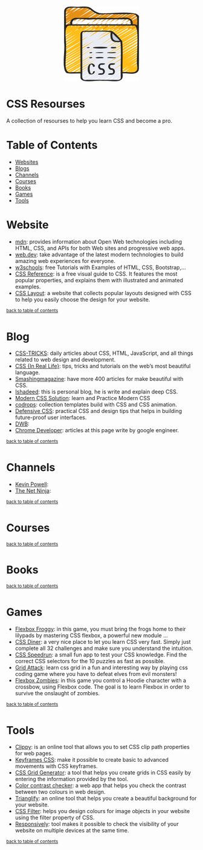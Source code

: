 
<p align="center">
  <img src="./assets/img/css-document.png" width="200" alt="CSS Docs">
</p>

# CSS Resourses

A collection of resourses to help you learn CSS and become a pro.

# Table of Contents

* [Websites](#Website)
* [Blogs](#Blog)
* [Channels](#Channels)
* [Courses](#Games)
* [Books](#Books)
* [Games](#Games)
* [Tools](#Tools)
# Website

* [mdn](https://developer.mozilla.org/en-US/docs/Learn/CSS): provides information about Open Web technologies including HTML, CSS, and APIs for both Web sites and progressive web apps.
* [web.dev](https://web.dev/learn/css/): take advantage of the latest modern technologies to build amazing web experiences for everyone.
* [w3schools](https://www.w3schools.com/css/): free Tutorials with Examples of HTML, CSS, Bootstrap,...
* [CSS Reference](https://cssreference.io/): is a free visual guide to CSS. It features the most popular properties, and explains them with illustrated and    animated examples.
* [CSS Layout](https://csslayout.io/): a website that collects popular layouts designed with CSS to help you easily choose the design for your website.

<sup>[back to table of contents](#table-of-contents)</sup>

# Blog

* [CSS-TRICKS](https://css-tricks.com/): daily articles about CSS, HTML, JavaScript, and all things related to web design and development.
* [CSS {In Real Life}](https://css-irl.info/): tips, tricks and tutorials on the web’s most beautiful language.
* [Smashingmagazine](https://www.smashingmagazine.com/category/css/): have more 400 articles for make beautiful with CSS.
* [Ishadeed](https://ishadeed.com/): this is personal blog, he is write and explain deep CSS.
* [Modern CSS Solution](https://moderncss.dev/): learn and Practice Modern CSS
* [codrops](https://tympanus.net/codrops/): collection templates build with CSS and CSS animation.
* [Defensive CSS](https://defensivecss.dev/): practical CSS and design tips that helps in building future-proof user interfaces.
* [DWB](https://davidwalsh.name/tutorials/css): 
* [Chrome Developer](https://developer.chrome.com/tags/css/): articles at this page write by google engineer.


<sup>[back to table of contents](#table-of-contents)</sup>

# Channels

* [Kevin Powell](https://www.youtube.com/kepowob):
* [The Net Ninja](https://www.youtube.com/c/TheNetNinja): 



<sup>[back to table of contents](#table-of-contents)</sup>

# Courses

<sup>[back to table of contents](#table-of-contents)</sup>

# Books

<sup>[back to table of contents](#table-of-contents)</sup>

# Games 

* [Flexbox Froggy](https://flexboxfroggy.com/): in this game, you must bring the frogs home to their lilypads by mastering CSS flexbox, a powerful new module ...
* [CSS Diner](https://flukeout.github.io/): a very nice place to let you learn CSS very fast. Simply just complete all 32 challenges and make sure you understand the intuition.
* [CSS Speedrun](https://css-speedrun.netlify.app/): a small fun app to test your CSS knowledge. Find the correct CSS selectors for the 10 puzzles as fast as possible.
* [Grid Attack](https://codingfantasy.com/games/css-grid-attack): learn css grid in a fun and interesting way by playing css coding game where you have to defeat elves from evil monsters!
* [Flexbox Zombies](https://mastery.games/flexboxzombies/): in this game you control a Hoodie character with a crossbow, using Flexbox code. The goal is to learn Flexbox in order to survive the onslaught of zombies.

<sup>[back to table of contents](#table-of-contents)</sup>

# Tools

* [Clippy](https://bennettfeely.com/clippy/): is an online tool that allows you to set CSS clip path properties for web pages.
* [Keyframes CSS](https://keyframes.app/animate/): make it possible to create basic to advanced movements with CSS keyframes.
* [CSS Grid Generator](https://cssgrid-generator.netlify.app/):  a tool that helps you create grids in CSS easily by entering the information provided by     the tool.
* [Color contrast checker](https://polypane.app/color-contrast/#fg=%23107db5&bg=%23fff&level=aa&format=rgb): a web app that helps you check the contrast     between two colours in web design.
* [Trianglify](https://trianglify.io/): an online tool that helps you create a beautiful background for your website.
* [CSS Filter](https://www.cssfilters.co/): helps you design colours for image objects in your website using the filter property of CSS.
* [Responsively](https://responsively.app/): tool makes it possible to check the visibility of your website on multiple devices at the same time.

<sup>[back to table of contents](#table-of-contents)</sup>

